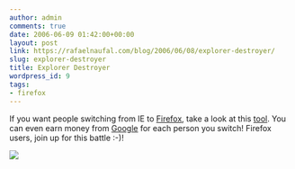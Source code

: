 ```yaml
---
author: admin
comments: true
date: 2006-06-09 01:42:00+00:00
layout: post
link: https://rafaelnaufal.com/blog/2006/06/08/explorer-destroyer/
slug: explorer-destroyer
title: Explorer Destroyer
wordpress_id: 9
tags:
- firefox
---
```


If you want people switching from IE to [Firefox](http://www.mozilla.com/firefox/), take a look at this 
[tool](http://explorerdestroyer.com/). You can even earn money from [Google](http://www.google.com) for each person you switch! Firefox users, join up for this battle :-)!

[
![](http://www.explorerdestroyer.com/ed_button.gif)](http://www.explorerdestroyer.com)
